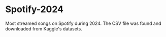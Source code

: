 # Spotify-2024
Most streamed songs on Spotify during 2024.
The CSV file was found and downloaded from Kaggle's datasets.
